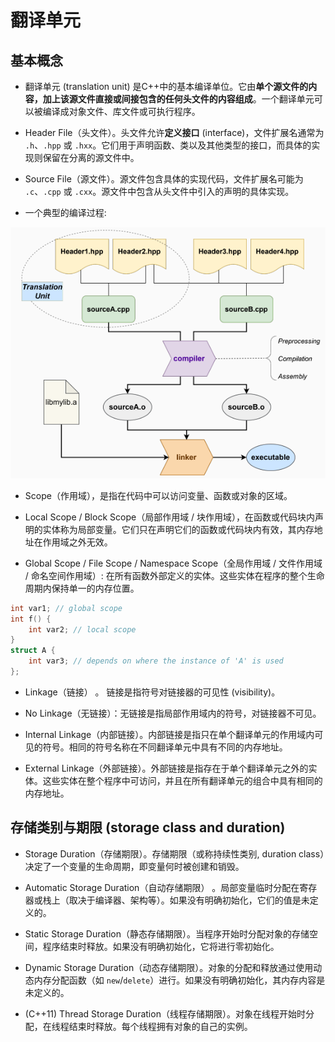 # 翻译单元

## 基本概念

-   翻译单元 (translation unit) 是C++中的基本编译单位。它由**单个源文件的内容，加上该源文件直接或间接包含的任何头文件的内容组成**。一个翻译单元可以被编译成对象文件、库文件或可执行程序。

-   Header File（头文件）。头文件允许**定义接口** (interface)，文件扩展名通常为 `.h`、`.hpp` 或 `.hxx`。它们用于声明函数、类以及其他类型的接口，而具体的实现则保留在分离的源文件中。
    
-   Source File（源文件）。源文件包含具体的实现代码，文件扩展名可能为 `.c`、`.cpp` 或 `.cxx`。源文件中包含从头文件中引入的声明的具体实现。

* 一个典型的编译过程:

![输入图片说明](./imgs/2024-07/iUspa7o9cJJXjhej.png)



* Scope（作用域），是指在代码中可以访问变量、函数或对象的区域。


-   Local Scope / Block Scope（局部作用域 / 块作用域），在函数或代码块内声明的实体称为局部变量。它们只在声明它们的函数或代码块内有效，其内存地址在作用域之外无效。


-   Global Scope / File Scope / Namespace Scope（全局作用域 / 文件作用域 / 命名空间作用域）: 在所有函数外部定义的实体。这些实体在程序的整个生命周期内保持单一的内存位置。

```cpp
int var1; // global scope
int f() {
	int var2; // local scope
}
struct A {
	int var3; // depends on where the instance of 'A' is used
};
```


-   Linkage（链接） 。 链接是指符号对链接器的可见性 (visibility)。

-   No Linkage（无链接）：无链接是指局部作用域内的符号，对链接器不可见。

-   Internal Linkage（内部链接）。内部链接是指只在单个翻译单元的作用域内可见的符号。相同的符号名称在不同翻译单元中具有不同的内存地址。

-   External Linkage（外部链接）。外部链接是指存在于单个翻译单元之外的实体。这些实体在整个程序中可访问，并且在所有翻译单元的组合中具有相同的内存地址。

## 存储类别与期限 (storage class and duration)


-   Storage Duration（存储期限）。存储期限（或称持续性类别, duration class）决定了一个变量的生命周期，即变量何时被创建和销毁。


-   Automatic Storage Duration（自动存储期限） 。局部变量临时分配在寄存器或栈上（取决于编译器、架构等）。如果没有明确初始化，它们的值是未定义的。

-   Static Storage Duration（静态存储期限）。当程序开始时分配对象的存储空间，程序结束时释放。如果没有明确初始化，它将进行零初始化。


-   Dynamic Storage Duration（动态存储期限）。对象的分配和释放通过使用动态内存分配函数（如 `new`/`delete`）进行。如果没有明确初始化，其内存内容是未定义的。


-   (C++11) Thread Storage Duration（线程存储期限）。对象在线程开始时分配，在线程结束时释放。每个线程拥有对象的自己的实例。


<!--stackedit_data:
eyJoaXN0b3J5IjpbMTYzODc3NDY3NywxNzUyMjkzNzNdfQ==
-->